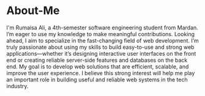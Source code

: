 # About-Me
I'm Rumaisa Ali, a 4th-semester software engineering student from Mardan. I’m eager to use my knowledge to make meaningful contributions. Looking ahead, I aim to specialize in the fast-changing field of web development.
I’m truly passionate about using my skills to build easy-to-use and strong web applications—whether it’s designing interactive user interfaces on the front end or creating reliable server-side features and databases on the back end. My goal is to develop web solutions that are efficient, scalable, and improve the user experience. I believe this strong interest will help me play an important role in building useful and reliable web systems in the tech industry.
